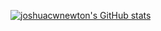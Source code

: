 [![joshuacwnewton's GitHub stats](https://github-readme-stats.vercel.app/api?username=joshuacwnewton)](https://github.com/anuraghazra/github-readme-stats)
